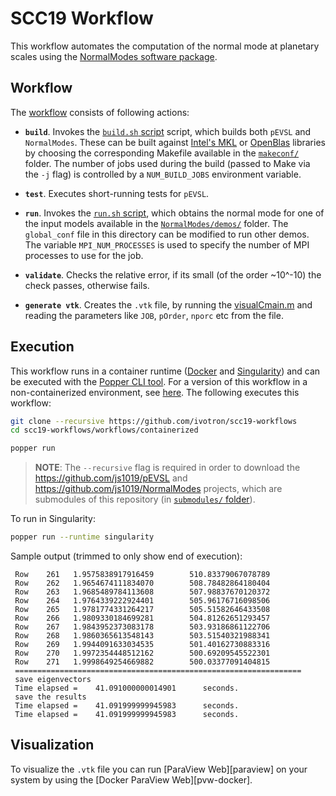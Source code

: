 # SCC19 Workflow

This workflow automates the computation of the normal mode at 
planetary scales using the [NormalModes software package][nmgh].

## Workflow

The [workflow](./main.workflow) consists of following actions:

  * **`build`**. Invokes the [`build.sh` script](./scripts/build.sh) 
    script, which builds both `pEVSL` and `NormalModes`. These can be 
    built against [Intel's MKL][mkl] or [OpenBlas][oblas] libraries by 
    choosing the corresponding Makefile available in the 
    [`makeconf/`](./makeconf) folder. The number of jobs used during 
    the build (passed to Make via the `-j` flag) is controlled by a 
    `NUM_BUILD_JOBS` environment variable.

  * **`test`**. Executes short-running tests for `pEVSL`.

  * **`run`**. Invokes the [`run.sh` script](./scripts/run.sh), which 
    obtains the normal mode for one of the input models available in 
    the [`NormalModes/demos/`][demos] folder. The `global_conf` file 
    in this directory can be modified to run other demos. The variable 
    `MPI_NUM_PROCESSES` is used to specify the number of MPI processes 
    to use for the job.

  * **`validate`**. Checks the relative error, if its small (of the order ~10^-10)
  the check passes, otherwise fails.

  * **`generate vtk`**. Creates the `.vtk` file, by running the [visualCmain.m](./scripts/visualCmain.m)
  and reading the parameters like `JOB`, `pOrder`, `nporc` etc from the file.

## Execution

This workflow runs in a container runtime ([Docker][docker] and 
[Singularity][singularity]) and can be executed with the [Popper CLI 
tool][popper]. For a version of this workflow in a non-containerized 
environment, see [here](../containerless). The following executes this 
workflow:

```bash
git clone --recursive https://github.com/ivotron/scc19-workflows
cd scc19-workflows/workflows/containerized

popper run
```

> **NOTE**: The `--recursive` flag is required in order to download 
> the <https://github.com/js1019/pEVSL> and 
> <https://github.com/js1019/NormalModes> projects, which are 
> submodules of this repository (in [`submodules/` 
> folder](../../submodules)).

To run in Singularity:

```bash
popper run --runtime singularity
```

Sample output
(trimmed to only show end of execution):

```
 Row    261   1.9575838917916459        510.83379067078789
 Row    262   1.9654674111834070        508.78482864180404
 Row    263   1.9685489784113608        507.98837670120372
 Row    264   1.9764339222924401        505.96176716098506
 Row    265   1.9781774331264217        505.51582646433508
 Row    266   1.9809330184699281        504.81262651293457
 Row    267   1.9843952373083178        503.93186861122706
 Row    268   1.9860365613548143        503.51540321988341
 Row    269   1.9944091633034535        501.40162730883316
 Row    270   1.9972354448512162        500.69209545522301
 Row    271   1.9998649254669882        500.03377091404815
 ================================================================
 save eigenvectors
 Time elapsed =    41.091000000014901      seconds.
 save the results
 Time elapsed =    41.091999999945983      seconds.
 Time elapsed =    41.091999999945983      seconds.
```

## Visualization

To visualize the `.vtk` file you can run [ParaView Web][paraview]
on your system by using the [Docker ParaView Web][pvw-docker].


[pevsl]: https://github.com/js1019/pEVSL
[planetary-model]: https://github.com/js1019/PlanetaryModels#planetary-model-builder
[mkl]: https://software.intel.com/en-us/mkl
[oblas]: https://github.com/xianyi/OpenBLAS/wiki
[make]: https://www.gnu.org/software/make/manual/make.html
[docker]: https://get.docker.com
[popper]: https://github.com/systemslab/popper
[singularity]: https://github.com/sylabs/singularity
[demos]: https://github.com/js1019/NormalModes/tree/master/demos
[nmgh]: https://github.com/js1019/NormalModes

